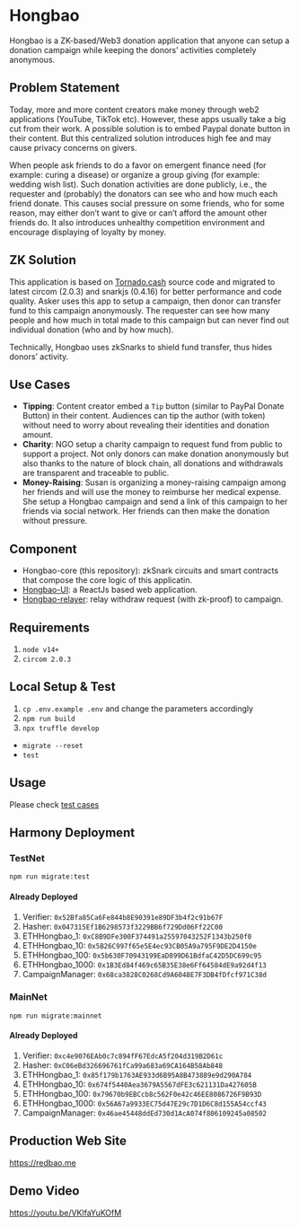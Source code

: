 # Hongbao

Hongbao is a ZK-based/Web3 donation application that anyone can setup a donation campaign while keeping the donors’ activities completely anonymous. 
 
## Problem Statement

Today, more and more content creators make money through web2 applications (YouTube, TikTok etc). However, these apps usually take a big cut from their work. A possible solution is to embed Paypal donate button in their content. But this centralized solution introduces high fee and may cause privacy concerns on givers.

When people ask friends to do a favor on emergent finance need (for example: curing a disease) or organize a group giving (for example: wedding wish list). Such donation activities are done publicly, i.e., the requester and (probably) the donators can see who and how much each friend donate. This causes social pressure on some friends, who for some reason, may either don’t want to give or can’t afford the amount other friends do. It also introduces unhealthy competition environment and encourage displaying of loyalty by money.

## ZK Solution

This application is based on [Tornado.cash](https://github.com/tornadocash/tornado-core) source code and migrated to latest circom (2.0.3) and snarkjs (0.4.16) for better performance and code quality. Asker uses this app to setup a campaign, then donor can transfer fund to this campaign anonymously. The requester can see how many people and how much in total made to this campaign but can never find out individual donation (who and by how much).

Technically, Hongbao uses zkSnarks to shield fund transfer, thus hides donors’ activity. 

## Use Cases
- **Tipping**: Content creator embed a `Tip` button (similar to PayPal Donate Button) in their content. Audiences can tip the author (with token) without need to worry about revealing their identities and donation amount. 
- **Charity**: NGO setup a charity campaign to request fund from public to support a project. Not only donors can make donation anonymously but also thanks to the nature of block chain, all donations and withdrawals are transparent and traceable to public.
- **Money-Raising**: Susan is organizing a money-raising campaign among her friends and will use the money to reimburse her medical expense. She setup a Hongbao campaign and send a link of this campaign to her friends via social network. Her friends can then make the donation without pressure.

## Component

- Hongbao-core (this repository): zkSnark circuits and smart contracts that compose the core logic of this applicatin.
- [Hongbao-UI](https://github.com/geesimon/hongbao-ui): a ReactJs based web application.
- [Hongbao-relayer](https://github.com/geesimon/hongbao-relayer): relay withdraw request (with zk-proof) to campaign.

## Requirements

1. `node v14+`
2. `circom 2.0.3`

## Local Setup & Test

1. `cp .env.example .env` and change the parameters accordingly
1. `npm run build`
1. `npx truffle develop`
  * `migrate --reset`
  * `test`

## Usage

Please check [test cases](https://github.com/geesimon/hongbao-core/blob/main/test/3_CampaignManager.test.js)

## Harmony Deployment

### TestNet

`npm run migrate:test`

#### Already Deployed
1. Verifier: `0x52Bfa85Ca6Fe844b8E90391e89DF3b4f2c91b67F`
1. Hasher: `0x047315Ef1B6298573f3229BB6f729Dd06Ff22C00`
1. ETHHongbao_1: `0xC8B9DFe300F374491a25597043252F1343b250f0`
1. ETHHongbao_10: `0x5B26C997f65e5E4ec93CB05A9a795F9DE2D4150e`
1. ETHHongbao_100: `0x5b630F70943199EaD899D61BdfaC42D5DC699c95`
1. ETHHongbao_1000: `0x1B3Ed84f469c65B35E38e6Ff64584dE9a92d4f13`
4. CampaignManager: `0x68ca3828C0268Cd9A6048E7F3DB4fDfcf971C38d`


### MainNet

`npm run migrate:mainnet`

#### Already Deployed
1. Verifier: `0xc4e9076EAb0c7c894fF67EdcA5f204d319B2D61c`
1. Hasher: `0xC06eBd326696761fCa99a683a69CA164B58Ab848`
1. ETHHongbao_1: `0x85f179b1763AE933d6B95A8B473889e9d290A784`
1. ETHHongbao_10: `0x674f5440Aea3679A5567dFE3c621131Da427605B`
1. ETHHongbao_100: `0x79670b9EBCcb8c562F0e42c46EE8086726F9B93D`
1. ETHHongbao_1000: `0x56A67a9933EC75d47E29c7D1D6C8d155A54ccf43`
1. CampaignManager: `0x46ae45448ddEd730d1AcA074f806109245a08502`

## Production Web Site
https://redbao.me

## Demo Video
https://youtu.be/VKlfaYuKOfM

